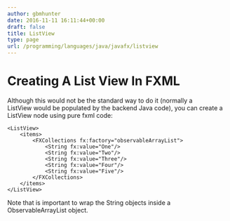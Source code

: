 ```yaml
---
author: gbmhunter
date: 2016-11-11 16:11:44+00:00
draft: false
title: ListView
type: page
url: /programming/languages/java/javafx/listview
---
```


# Creating A List View In FXML




Although this would not be the standard way to do it (normally a ListView would be populated by the backend Java code), you can create a ListView node using pure fxml code:



    
    <ListView>
        <items>
            <FXCollections fx:factory="observableArrayList">
                <String fx:value="One"/>
                <String fx:value="Two"/>
                <String fx:value="Three"/>
                <String fx:value="Four"/>
                <String fx:value="Five"/>
            </FXCollections>
        </items>
    </ListView>




Note that is important to wrap the String objects inside a ObservableArrayList object.



